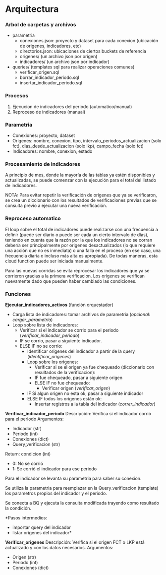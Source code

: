 # Arquitectura

### Arbol de carpetas y archivos

- parametria
	- conexiones.json: proyecto y dataset para cada conexion (ubicación de origenes, indicadores, etc)
	- directorios.json: ubicaciones de ciertos buckets de referencia
	- origenes/
		(un archivo json por origen)
	- indicadores/
		(un archivo json por indicador)
- queries/	(templates sql para realizar operaciones comunes)
	- verificar_origen.sql
	- borrar_indicador_periodo.sql
	- insertar_indicador_periodo.sql

### Procesos

1. Ejecucion de indicadores del periodo (automatico/manual)
2. Reproceso de indicadores (manual)

### Parametria

- Conexiones: proyecto, dataset
- Origenes: nombre, conexion, tipo, intervalo_periodos_actualizacion (solo fct), 
dias_desde_actualizacion (solo lkp), campo_fecha (solo fct)
- Indicadores: nombre, conexion, estado

### Procesamiento de indicadores

A principio de mes, donde la mayoría de las tablas ya estén disponibles y actualizadas, se puede comenzar 
con la ejecución para el total del listado de indicadores.

NOTA: Para evitar repetir la verificación de origenes que ya se verificaron,
se crea un diccionario con los resultados de verificaciones previas que se consulta previo
a ejecutar una nueva verificación.

### Reproceso automatico
El loop sobre el total de indicadores puede realizarse con una frecuencia a definir 
(puede ser diario o puede ser cada un cierto intervalo de días), 
teniendo en cuenta que la razón por la que los indicadores no se corran debería ser 
principalmente por origenes desactualizados (lo que requiere una acción que no es inmediata) o una falla en
el proceso (en ese caso, una frecuencia diaria o incluso más alta es apropiada).
De todas maneras, esta cloud function puede ser iniciada manualmente.

Para las nuevas corridas se evita reprocesar los indicadores que ya se corrieron gracias a la primera verificacion.
Los origenes se verifican nuevamente dado que pueden haber cambiado las condiciones.

### Funciones

**Ejecutar_indicadores_activos**
(función orquestador)
- Carga lista de indicadores: tomar archivos de parametria (*opcional: cargar_parametria*)
- Loop sobre lista de indicadores:
	- Verificar si el indicador se corrio para el periodo (*verificar_indicador_periodo*)
	- IF se corrio, pasar a siguiente indicador.
	- ELSE IF no se corrio:
		- Identificar origenes del indicador a partir de la query (*identificar_origenes*)
		- Loop sobre los origenes:
			- Verificar si se el origen ya fue chequeado (diccionario con resultados de la verificacion):
			- IF fue chequeado, pasar a siguiente origen
			- ELSE IF  no fue chequeado:
				- Verificar origen (*verificar_origen*)
		- IF Si algun origen no esta ok, pasar a siguiente indicador
		- ELSE IF todos los origenes están ok:
			- Insertar registros a la tabla del indicador (*correr_indicador*)

**Verificar_indicador_periodo**
Descripción: Verifica si el indicador corrió para el periodo
Argumentos:
- Indicador (str)
- Periodo (int)
- Conexiones (dict)
- Query_verificacion (str)

Return: condicion (int)
- 0: No se corrió
- 1: Se corrió el indicador para ese periodo

Para el indicador se levanta su parametria para saber su conexion.

Se utiliza la parametria para reemplazar en la Query_verificacion (template) 
los parametros propios del indicador y el periodo.

Se conecta a BQ y ejecuta la consulta modificada trayendo como resultado la condición. 

*Pasos intermedios: 
- importar query del indicador
- listar origenes del indicador*

**Verificar_origenes**
Descripción: Verifica si el origen FCT o LKP está actualizado y con los datos necesarios.
Argumentos:
- Origen (str)
- Periodo (int)
- Conexiones (dict)
